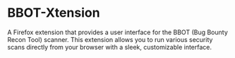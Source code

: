 # BBOT-Xtension
A Firefox extension that provides a user interface for the BBOT (Bug Bounty Recon Tool) scanner. This extension allows you to run various security scans directly from your browser with a sleek, customizable interface.
